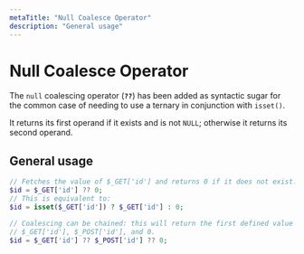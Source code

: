 ```yaml
---
metaTitle: "Null Coalesce Operator"
description: "General usage"
---
```


# Null Coalesce Operator


The `null` coalescing operator (**`??`**) has been added as syntactic sugar for the common case of needing to use a ternary in conjunction with `isset()`.

It returns its first operand if it exists and is not `NULL`; otherwise it returns its second operand.



## General usage


```php
// Fetches the value of $_GET['id'] and returns 0 if it does not exist.
$id = $_GET['id'] ?? 0;
// This is equivalent to:
$id = isset($_GET['id']) ? $_GET['id'] : 0;

// Coalescing can be chained: this will return the first defined value out of 
// $_GET['id'], $_POST['id'], and 0.
$id = $_GET['id'] ?? $_POST['id'] ?? 0;

```

